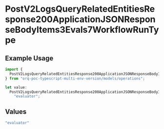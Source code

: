 # PostV2LogsQueryRelatedEntitiesResponse200ApplicationJSONResponseBodyItems3Evals7WorkflowRunType

## Example Usage

```typescript
import {
  PostV2LogsQueryRelatedEntitiesResponse200ApplicationJSONResponseBodyItems3Evals7WorkflowRunType,
} from "orq-poc-typescript-multi-env-version/models/operations";

let value:
  PostV2LogsQueryRelatedEntitiesResponse200ApplicationJSONResponseBodyItems3Evals7WorkflowRunType =
    "evaluator";
```

## Values

```typescript
"evaluator"
```